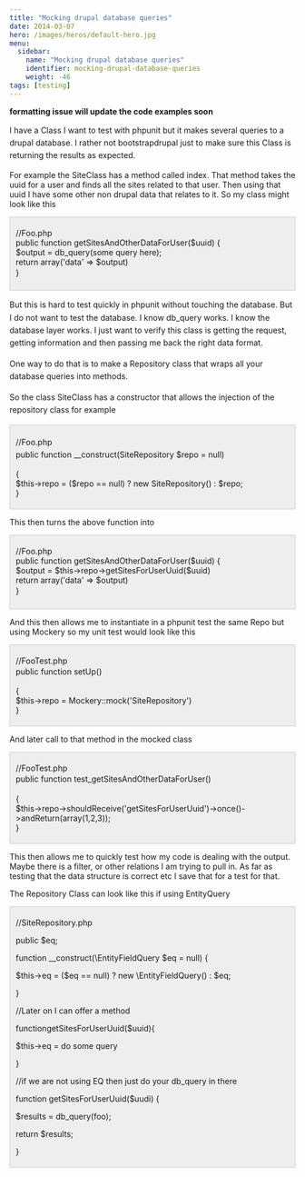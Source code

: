 ```yaml
---
title: "Mocking drupal database queries"
date: 2014-03-07
hero: /images/heros/default-hero.jpg
menu:
  sidebar:
    name: "Mocking drupal database queries"
    identifier: mocking-drupal-database-queries
    weight: -46
tags: [testing]
---
```


<p><b>formatting issue will update the code examples soon</b></p>

<p><span style="line-height: 1.6em;">I have a Class I want to test with phpunit but it makes several queries to a drupal database. I rather not bootstrapdrupal just to make sure this Class is returning the results as expected.</span></p>

<p>For example the SiteClass has a method called index. That method takes the uuid for a user and finds all the sites related to that user. Then using that uuid I have some other non drupal data that relates to it. So my class might look like this</p>

<div class="code prettify" style="background:#eee;border:1px solid #ccc;padding:5px 10px;">
<p>//Foo.php<br />
public function getSitesAndOtherDataForUser($uuid) {<br />
$output = db_query(some query here);<br />
return array(&#39;data&#39; =&gt; $output)<br />
<span style="line-height: 1.6em;">}</span></p>
</div>

<p><span style="line-height: 1.6em;">But this is hard to test quickly in phpunit without touching the database. But I do not want to test the database. I know db_query works. I know the database layer works. I just want to verify this class is getting the request, getting information and then passing me back the right data format.</span></p>

<p><span style="line-height: 1.6em;">One way to do that is to make a Repository class that wraps all your database queries into methods.</span></p>

<p><span style="line-height: 1.6em;">So the class SiteClass has a constructor that allows the injection of the repository class for example</span></p>

<div class="code prettify" style="background:#eee;border:1px solid #ccc;padding:5px 10px;">
<p><span style="line-height: 1.6em;">//Foo.php<br />
public function __construct(SiteRepository $repo = null)</span></p>

<p>{<br />
$this-&gt;repo = ($repo == null) ? new SiteRepository() : $repo;<br />
}</p>
</div>

<p>This then turns the above function into</p>

<div class="code prettify" style="background:#eee;border:1px solid #ccc;padding:5px 10px;">
<p><span style="background-color: rgb(238, 238, 238);">//Foo.php</span><br style="background-color: rgb(238, 238, 238);" />
public function getSitesAndOtherDataForUser($uuid) {<br />
$output = $this-&gt;repo-&gt;getSitesForUserUuid($uuid)<br />
return array(&#39;data&#39; =&gt; $output)<br />
<span style="line-height: 1.6em;">}</span></p>
</div>

<p>And this then allows me to instantiate in a phpunit test the same Repo but using Mockery so my unit test would look like this</p>

<div class="code prettify" style="background:#eee;border:1px solid #ccc;padding:5px 10px;">
<p><span style="background-color: rgb(238, 238, 238);">//FooTest.php</span><br style="background-color: rgb(238, 238, 238);" />
<span style="line-height: 1.6em;">public function setUp()</span></p>

<p>{<br />
$this-&gt;repo = Mockery::mock(&#39;SiteRepository&#39;)<br />
}</p>
</div>

<p>And later call to that method in the mocked class</p>

<div class="code prettify" style="background:#eee;border:1px solid #ccc;padding:5px 10px;">
<p>//<span style="background-color: rgb(238, 238, 238);">FooTest.php</span><br />
<span style="line-height: 1.6em;">public function test_getSitesAndOtherDataForUser()</span></p>

<p>{<br />
$this-&gt;repo-&gt;shouldReceive(&#39;getSitesForUserUuid&#39;)-&gt;once()-&gt;andReturn(array(1,2,3));<br />
}</p>
</div>

<p>This then allows me to quickly test how my code is dealing with the output. Maybe there is a filter, or other relations I am trying to pull in. As far as testing that the data structure is correct etc I save that for a test for that.</p>

<p>The Repository Class can look like this if using EntityQuery</p>

<div style="background:#eee;border:1px solid #ccc;padding:5px 10px;">
<p>//SiteRepository.php</p>

<p>public $eq;</p>

<p>function __construct(\EntityFieldQuery $eq = null) {</p>

<p>$this-&gt;eq = ($eq == null) ? new \EntityFieldQuery() : $eq;</p>

<p>}</p>

<p>//Later on I can offer a method</p>

<p>function<span style="background-color: rgb(238, 238, 238);">getSitesForUserUuid($uuid){</span></p>

<p>$this-&gt;eq = do some query</p>

<p>}</p>

<p>//if we are not using EQ then just do your db_query in there</p>

<p>function getSitesForUserUuid($uudi) {</p>

<p>$results = db_query(foo);</p>

<p>return $results;</p>

<p>}</p>
</div>
